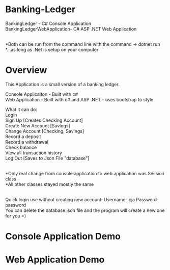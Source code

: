 # Banking-Ledger
BankingLedger - C# Console Application <br>
BankingLedgerWebApplication- C# ASP .NET  Web Application<br><br>

*Both can be run from the command line with the command -> dotnet run<br>
*...as long as .Net is setup on your computer

# Overview
This Application is a small version of a banking ledger.<br>

Console Applicaiton - Built with c#<br>
Web Application - Built with c# and ASP .NET - uses bootstrap to style<br>

What it can do:<br>
    Login<br>
    Sign Up [Creates Checking Account]<br>
    Create New Account [Savings]<br>
    Change Account [Checking, Savings]<br>
    Record a deposit<br>
    Record a withdrawal<br>
    Check balance<br>
    View all transaction history<br>
    Log Out [Saves to Json File "database"]<br><br>
    
*Only real change from console application to web application was Session class<br>
*All other classes stayed mostly the same<br><br>

Quick login use without creating new account: Username- cja Password- password<br>
You can delete the database.json file and the program will create a new one for you =)<br>

# Console Application Demo



# Web Application Demo

